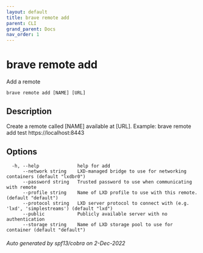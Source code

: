 ```yaml
---
layout: default
title: brave remote add
parent: CLI
grand_parent: Docs
nav_order: 1
---
```


# brave remote add

Add a remote

```
brave remote add [NAME] [URL]
```

## Description

Create a remote called [NAME] available at [URL].
Example: brave remote add test https://localhost:8443

## Options

```
  -h, --help              help for add
      --network string    LXD-managed bridge to use for networking containers (default "lxdbr0")
      --password string   Trusted password to use when communicating with remote
      --profile string    Name of LXD profile to use with this remote. (default "default")
      --protocol string   LXD server protocol to connect with (e.g. 'lxd', 'simplestreams') (default "lxd")
      --public            Publicly available server with no authentication
      --storage string    Name of LXD storage pool to use for container (default "default")
```

###### Auto generated by spf13/cobra on 2-Dec-2022
